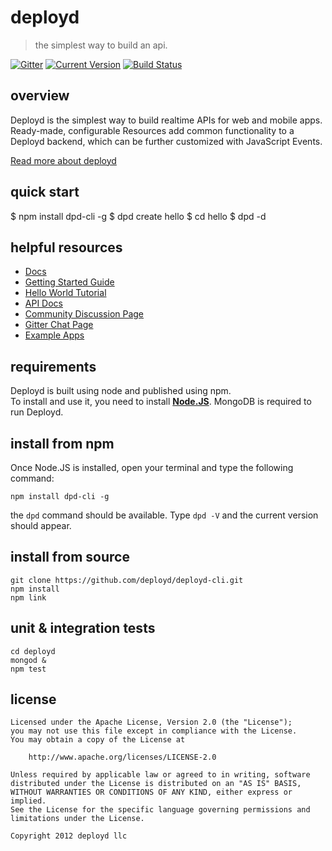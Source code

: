 # deployd

> the simplest way to build an api.

[![Gitter](https://badges.gitter.im/Join%20Chat.svg)](https://gitter.im/deployd/deployd)
[![Current Version](https://img.shields.io/npm/v/deployd.svg?style=flat-square)](https://www.npmjs.org/package/deployd)
[![Build Status](https://img.shields.io/travis/deployd/deployd.svg?style=flat-square)](http://travis-ci.org/deployd/deployd)

## overview

Deployd is the simplest way to build realtime APIs for web and mobile apps.
Ready-made, configurable Resources add common functionality to a Deployd backend, which can be further customized with JavaScript Events.

[Read more about deployd](http://deployd.com)

## quick start

  $ npm install dpd-cli -g
	$ dpd create hello
	$ cd hello
	$ dpd -d

## helpful resources

 - [Docs](http://docs.deployd.com/)
 - [Getting Started Guide](http://docs.deployd.com/docs/getting-started/what-is-deployd.html)
 - [Hello World Tutorial](http://docs.deployd.com/docs/getting-started/your-first-api.html)
 - [API Docs](http://docs.deployd.com/api)
 - [Community Discussion Page](https://groups.google.com/forum/?fromgroups#!forum/deployd-users)
 - [Gitter Chat Page](https://gitter.im/deployd/deployd)
 - [Example Apps](http://docs.deployd.com/examples/)


## requirements

Deployd is built using node and published using npm.  
To install and use it, you need to install **[Node.JS](https://nodejs.org/en/download/)**.
MongoDB is required to run Deployd.

## install from npm

Once Node.JS is installed, open your terminal and type the following command:

	npm install dpd-cli -g

the `dpd` command should be available. Type `dpd -V` and the current version should appear.

## install from source

	git clone https://github.com/deployd/deployd-cli.git
	npm install
	npm link

## unit & integration tests

	cd deployd
	mongod &
	npm test

## license

    Licensed under the Apache License, Version 2.0 (the "License");
    you may not use this file except in compliance with the License.
    You may obtain a copy of the License at

        http://www.apache.org/licenses/LICENSE-2.0

    Unless required by applicable law or agreed to in writing, software
    distributed under the License is distributed on an "AS IS" BASIS,
    WITHOUT WARRANTIES OR CONDITIONS OF ANY KIND, either express or implied.
    See the License for the specific language governing permissions and
    limitations under the License.

    Copyright 2012 deployd llc
